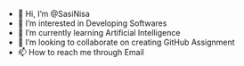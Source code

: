 - 👋 Hi, I’m @SasiNisa
- 👀 I’m interested in Developing Softwares
- 🌱 I’m currently learning Artificial Intelligence 
- 💞️ I’m looking to collaborate on creating GitHub Assignment
- 📫 How to reach me through Email

<!---
SasiNisa/SasiNisa is a ✨ special ✨ repository because its `README.md` (this file) appears on your GitHub profile.
You can click the Preview link to take a look at your changes.
--->
